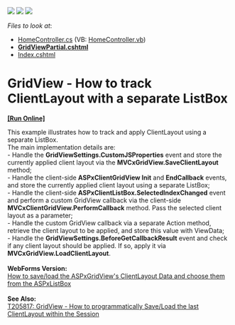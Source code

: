 <!-- default badges list -->
![](https://img.shields.io/endpoint?url=https://codecentral.devexpress.com/api/v1/VersionRange/128550770/14.1.6%2B)
[![](https://img.shields.io/badge/Open_in_DevExpress_Support_Center-FF7200?style=flat-square&logo=DevExpress&logoColor=white)](https://supportcenter.devexpress.com/ticket/details/T146962)
[![](https://img.shields.io/badge/📖_How_to_use_DevExpress_Examples-e9f6fc?style=flat-square)](https://docs.devexpress.com/GeneralInformation/403183)
<!-- default badges end -->
<!-- default file list -->
*Files to look at*:

* [HomeController.cs](./CS/DXWebApplication1/Controllers/HomeController.cs) (VB: [HomeController.vb](./VB/DXWebApplication1/Controllers/HomeController.vb))
* **[GridViewPartial.cshtml](./CS/DXWebApplication1/Views/Home/GridViewPartial.cshtml)**
* [Index.cshtml](./CS/DXWebApplication1/Views/Home/Index.cshtml)
<!-- default file list end -->
# GridView - How to track ClientLayout with a separate ListBox
<!-- run online -->
**[[Run Online]](https://codecentral.devexpress.com/t146962/)**
<!-- run online end -->


This example illustrates how to track and apply ClientLayout using a separate ListBox.<br />The main implementation details are:<br />- Handle the <strong>GridViewSettings.CustomJSProperties</strong> event and store the currently applied client layout via the <strong>MVCxGridView.SaveClientLayout</strong> method;<br />- Handle the client-side <strong>ASPxClientGridView Init</strong> and <strong>EndCallback</strong> events, and store the currently applied client layout using a separate ListBox;<br />- Handle the client-side <strong>ASPxClientListBox.SelectedIndexChanged</strong> event and perform a custom GridView callback via the client-side <strong>MVCxClientGridView.PerformCallback</strong> method. Pass the selected client layout as a parameter;<br />- Handle the custom GridView callback via a separate Action method, retrieve the client layout to be applied, and store this value with ViewData;<br />- Handle the <strong>GridViewSettings.BeforeGetCallbackResult</strong> event and check if any client layout should be applied. If so, apply it via <strong>MVCxGridView.LoadClientLayout</strong>.<br /><br /><strong>WebForms Version:</strong><br /><a href="https://www.devexpress.com/Support/Center/p/E2534">How to save/load the ASPxGridView's ClientLayout Data and choose them from the ASPxListBox</a><br /><br /><strong>See Also:</strong><br /><a href="https://www.devexpress.com/Support/Center/p/T205817">T205817: GridView - How to programmatically Save/Load the last ClientLayout within the Session</a>

<br/>


